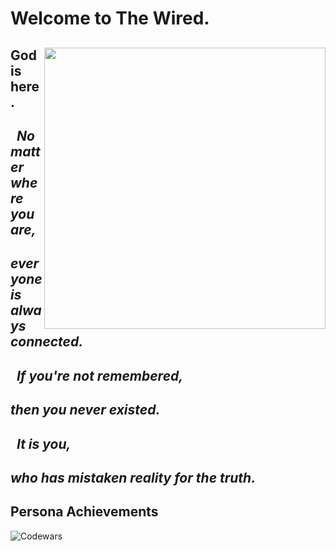 <h1 align="left">Welcome to The Wired.</h1>

<div id="user-content-toc">
  <img align="right" height="450" border-top: src="https://media1.tenor.com/m/axVhGtGySecAAAAd/lain-keyboard.gif">
  
  <div id="toc">
    <ul style="list-style: none;">
      <summary>
        <h2>God is here.</h2>
      </summary>
      <summary>
        <h2><i>&nbsp;&nbsp;No matter where you are,</i></h2>
      </summary>
      <summary>
        <h2><i>everyone is always connected.</i></h2>
      </summary>
      <summary>
        <h2><i>&nbsp;&nbsp;If you're not remembered,</i></h2>
      </summary>
      <summary>
        <h2><i>then you never existed.</i></h2>
      </summary>
      <summary>
        <h2><i>&nbsp;&nbsp;It is you,</i></h2>
      </summary>
      <summary>
        <h2><i>who has mistaken reality for the truth.</i></h2>
      </summary>
    </ul>
  </div>
  <h2>Persona Achievements</h2>
</div>

![Codewars](https://github.r2v.ch/codewars?user=eclypse13&theme=nightowl&hide_clan=true)
